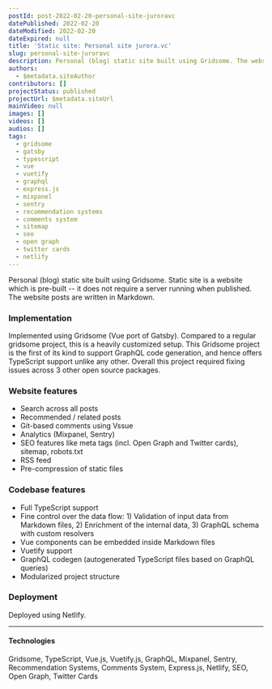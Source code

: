 ```yaml
---
postId: post-2022-02-20-personal-site-juroravc
datePublished: 2022-02-20
dateModified: 2022-02-20
dateExpired: null
title: 'Static site: Personal site jurora.vc'
slug: personal-site-juroravc
description: Personal (blog) static site built using Gridsome. The website posts are written in Markdown.
authors:
  - $metadata.siteAuthor
contributors: []
projectStatus: published
projectUrl: $metadata.siteUrl
mainVideo: null
images: []
videos: []
audios: []
tags:
  - gridsome
  - gatsby
  - typescript
  - vue
  - vuetify
  - graphql
  - express.js
  - mixpanel
  - sentry
  - recommendation systems
  - comments system
  - sitemap
  - seo
  - open graph
  - twitter cards
  - netlify
---
```


Personal (blog) static site built using Gridsome. Static site is a website which is pre-built -- it does not require a server running when published. The website posts are written in Markdown.

### Implementation

Implemented using Gridsome (Vue port of Gatsby). Compared to a regular gridsome project, this is a heavily customized setup. This Gridsome project is the first of its kind to support GraphQL code generation, and hence offers TypeScript support unlike any other. Overall this project required fixing issues across 3 other open source packages.

### Website features

- Search across all posts
- Recommended / related posts
- Git-based comments using Vssue
- Analytics (Mixpanel, Sentry)
- SEO features like meta tags (incl. Open Graph and Twitter cards), sitemap, robots.txt
- RSS feed
- Pre-compression of static files

### Codebase features

- Full TypeScript support
- Fine control over the data flow: 1) Validation of input data from Markdown files, 2) Enrichment of the internal data, 3) GraphQL schema with custom resolvers
- Vue components can be embedded inside Markdown files
- Vuetify support
- GraphQL codegen (autogenerated TypeScript files based on GraphQL queries)
- Modularized project structure

### Deployment

Deployed using Netlify.

---

#### Technologies

Gridsome,
TypeScript,
Vue.js,
Vuetify.js,
GraphQL,
Mixpanel,
Sentry,
Recommendation Systems,
Comments System,
Express.js,
Netlify,
SEO,
Open Graph,
Twitter Cards
